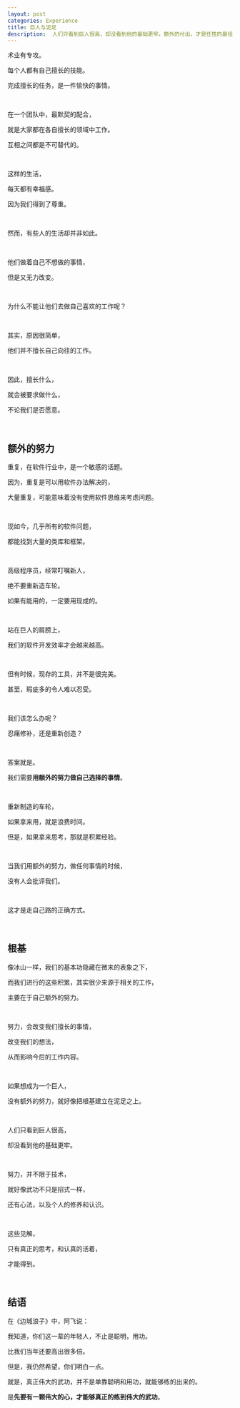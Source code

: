 ```yaml
---
layout: post
categories: Experience
title: 巨人与泥足
description:  人们只看到巨人很高，却没看到他的基础更牢。额外的付出，才是任性的最佳方式。
---
```


术业有专攻。

每个人都有自己擅长的技能。

完成擅长的任务，是一件愉快的事情。

<br/>

在一个团队中，最默契的配合，

就是大家都在各自擅长的领域中工作。

互相之间都是不可替代的。

<br/>

这样的生活，

每天都有幸福感。

因为我们得到了尊重。

<br/>

然而，有些人的生活却并非如此。

<br/>

他们做着自己不想做的事情，

但是又无力改变。

<br/>

为什么不能让他们去做自己喜欢的工作呢？

<br/>

其实，原因很简单，

他们并不擅长自己向往的工作。

<br/>

因此，擅长什么，

就会被要求做什么，

不论我们是否愿意。

<br/>

## **额外的努力**

重复，在软件行业中，是一个敏感的话题。

因为，重复是可以用软件办法解决的，

大量重复，可能意味着没有使用软件思维来考虑问题。

<br/>

现如今，几乎所有的软件问题，

都能找到大量的类库和框架。

<br/>

高级程序员，经常叮嘱新人，

绝不要重新造车轮。

如果有能用的，一定要用现成的。

<br/>

站在巨人的肩膀上，

我们的软件开发效率才会越来越高。

<br/>

但有时候，现存的工具，并不是很完美。

甚至，瑕疵多的令人难以忍受。

<br/>

我们该怎么办呢？

忍痛修补，还是重新创造？

<br/>

答案就是。

我们需要**用额外的努力做自己选择的事情**。

<br/>

重新制造的车轮，

如果拿来用，就是浪费时间。

但是，如果拿来思考，那就是积累经验。

<br/>

当我们用额外的努力，做任何事情的时候，

没有人会批评我们。

<br/>

这才是走自己路的正确方式。

<br/>

## **根基**

像冰山一样，我们的基本功隐藏在微末的表象之下，

而我们进行的这些积累，其实很少来源于相关的工作，

主要在于自己额外的努力。

<br/>

努力，会改变我们擅长的事情，

改变我们的想法，

从而影响今后的工作内容。

<br/>

如果想成为一个巨人，

没有额外的努力，就好像把根基建立在泥足之上。

<br/>

人们只看到巨人很高，

却没看到他的基础更牢。

<br/>

努力，并不限于技术，

就好像武功不只是招式一样，

还有心法，以及个人的修养和认识。

<br/>

这些见解，

只有真正的思考，和认真的活着，

才能得到。

<br/>

## **结语**

在《边城浪子》中，阿飞说：

我知道，你们这一辈的年轻人，不止是聪明，用功。

比我们当年还要高出很多倍。

但是，我仍然希望，你们明白一点。

就是，真正伟大的武功，并不是单靠聪明和用功，就能够练的出来的。

是**先要有一颗伟大的心，才能够真正的练到伟大的武功**。

